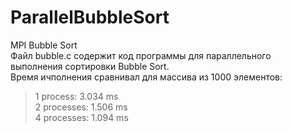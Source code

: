 # ParallelBubbleSort
MPI Bubble Sort \
Файл bubble.c содержит код программы для параллельного выполнения сортировки Bubble Sort. \
Время ичполнения сравнивал для массива из 1000 элементов:
>1 process:   3.034 ms \
>2 processes: 1.506 ms \
>4 processes: 1.094 ms
